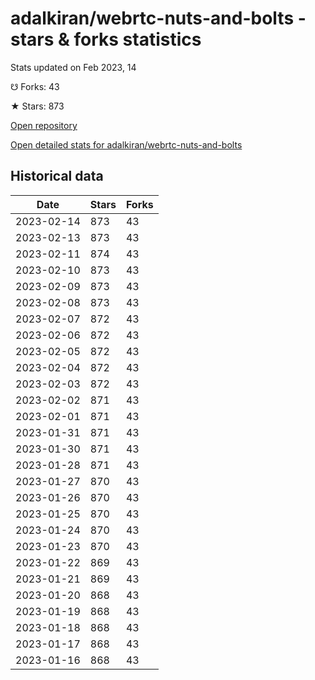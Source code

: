 # adalkiran/webrtc-nuts-and-bolts - stars & forks statistics

Stats updated on Feb 2023, 14

☋ Forks: 43

★ Stars: 873

[Open repository](https://github.com/adalkiran/webrtc-nuts-and-bolts)

[Open detailed stats for adalkiran/webrtc-nuts-and-bolts](https://reviewgithub.com/rep/adalkiran/webrtc-nuts-and-bolts)

## Historical data
| Date | Stars | Forks |
|------|-------|-------|
| 2023-02-14 | 873 | 43 | 
| 2023-02-13 | 873 | 43 | 
| 2023-02-11 | 874 | 43 | 
| 2023-02-10 | 873 | 43 | 
| 2023-02-09 | 873 | 43 | 
| 2023-02-08 | 873 | 43 | 
| 2023-02-07 | 872 | 43 | 
| 2023-02-06 | 872 | 43 | 
| 2023-02-05 | 872 | 43 | 
| 2023-02-04 | 872 | 43 | 
| 2023-02-03 | 872 | 43 | 
| 2023-02-02 | 871 | 43 | 
| 2023-02-01 | 871 | 43 | 
| 2023-01-31 | 871 | 43 | 
| 2023-01-30 | 871 | 43 | 
| 2023-01-28 | 871 | 43 | 
| 2023-01-27 | 870 | 43 | 
| 2023-01-26 | 870 | 43 | 
| 2023-01-25 | 870 | 43 | 
| 2023-01-24 | 870 | 43 | 
| 2023-01-23 | 870 | 43 | 
| 2023-01-22 | 869 | 43 | 
| 2023-01-21 | 869 | 43 | 
| 2023-01-20 | 868 | 43 | 
| 2023-01-19 | 868 | 43 | 
| 2023-01-18 | 868 | 43 | 
| 2023-01-17 | 868 | 43 | 
| 2023-01-16 | 868 | 43 | 

